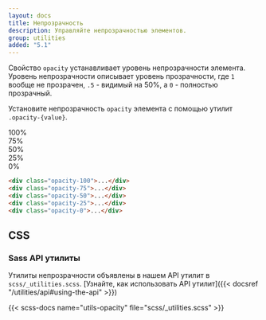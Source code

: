 ```yaml
---
layout: docs
title: Непрозрачность
description: Управляйте непрозрачностью элементов.
group: utilities
added: "5.1"
---
```


Свойство `opacity` устанавливает уровень непрозрачности элемента. Уровень непрозрачности описывает уровень прозрачности, где `1` вообще не прозрачен, `.5` - видимый на 50%, а `0` - полностью прозрачный.

Установите непрозрачность `opacity` элемента с помощью утилит `.opacity-{value}`.

<div class="bd-example d-sm-flex">
  <div class="opacity-100 p-3 m-2 bg-primary text-light fw-bold rounded">100%</div>
  <div class="opacity-75 p-3 m-2 bg-primary text-light fw-bold rounded">75%</div>
  <div class="opacity-50 p-3 m-2 bg-primary text-light fw-bold rounded">50%</div>
  <div class="opacity-25 p-3 m-2 bg-primary text-light fw-bold rounded">25%</div>
  <div class="opacity-0 p-3 m-2 bg-primary text-light fw-bold rounded">0%</div>
</div>

```html
<div class="opacity-100">...</div>
<div class="opacity-75">...</div>
<div class="opacity-50">...</div>
<div class="opacity-25">...</div>
<div class="opacity-0">...</div>
```

## CSS

### Sass API утилиты

Утилиты непрозрачности объявлены в нашем API утилит в `scss/_utilities.scss`. [Узнайте, как использовать API утилит]({{< docsref "/utilities/api#using-the-api" >}})

{{< scss-docs name="utils-opacity" file="scss/_utilities.scss" >}}
